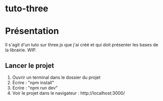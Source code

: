 # tuto-three

# Présentation

Il s'agit d'un tuto sur three.js que j'ai créé et qui doit présenter les bases de la librairie. WIP.

## Lancer le projet

1. Ouvrir un terminal dans le dossier du projet
2. Écrire : "npm install"
3. Ecrire : "npm run dev"
4. Voir le projet dans le navigateur : http://localhost:3000/
